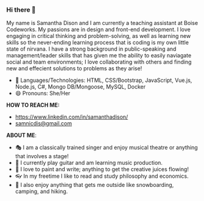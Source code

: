 ### Hi there 👋

My name is Samantha Dison and I am currently a teaching assistant at Boise Codeworks. My passions are in design and front-end development. I love engaging in critical thinking and problem-solving, as well as learning new skills so the never-ending learning process that is coding is my own little state of nirvana. I have a strong background in public-speaking and management/leader skills that has given me the ability to easily naviagate social and team environments; I love collaborating with others and finding new and effecient solutions to problems as they arise!

- 🌱 Languages/Technologies: HTML, CSS/Bootstrap, JavaScript, Vue.js, Node.js, C#, Mongo DB/Mongoose, MySQL, Docker
- 😄 Pronouns: She/Her

**HOW TO REACH ME:**
- https://www.linkedin.com/in/samanthadison/
- samnicdis@gmail.com

**ABOUT ME**: 
- 🎭 I am a classically trained singer and enjoy musical theatre or anything that involves a stage!
- 🎸 I currently play guitar and am learning music production.
- 🎨 I love to paint and write; anything to get the creative juices flowing!
- 👓 In my freetime I like to read and study philosophy and economics.
- 🌲 I also enjoy anything that gets me outside like snowboarding, camping, and hiking.

